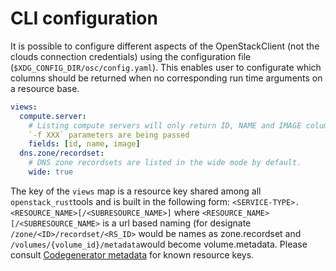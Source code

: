 # CLI configuration

It is possible to configure different aspects of the OpenStackClient (not the
clouds connection credentials) using the configuration file
(`$XDG_CONFIG_DIR/osc/config.yaml`). This enables user to configurate which
columns should be returned when no corresponding run time arguments on a
resource base.

```yaml
views:
  compute.server:
    # Listing compute servers will only return ID, NAME and IMAGE columns unless `-o wide` or
    `-f XXX` parameters are being passed
    fields: [id, name, image]
  dns.zone/recordset:
    # DNS zone recordsets are listed in the wide mode by default.
    wide: true
```

The key of the `views` map is a resource key shared among all
`openstack_rust`tools and is built in the following form:
`<SERVICE-TYPE>.<RESOURCE_NAME>[/<SUBRESOURCE_NAME>]` where
`<RESOURCE_NAME>[/<SUBRESOURCE_NAME>` is a url based naming (for designate
`/zone/<ID>/recordset/<RS_ID>` would be names as zone.recordset and
`/volumes/{volume_id}/metadata`would become volume.metadata. Please consult
[Codegenerator
metadata](https://opendev.org/openstack/codegenerator/src/branch/master/metadata)
for known resource keys.
